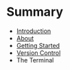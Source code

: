 # Summary

* [Introduction](README.md)
* [About](chapter1.md)
* [Getting Started](getting_started.md)
* [Version Control](version_control.md)
* The Terminal

